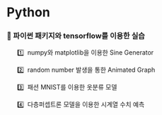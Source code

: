 # Python
### 📌 파이썬 패키지와 tensorflow를 이용한 실습

   &nbsp;&nbsp;&nbsp;&nbsp;&nbsp;&nbsp;1️⃣&nbsp;  numpy와 matplotlib을 이용한 Sine Generator

   &nbsp;&nbsp;&nbsp;&nbsp;&nbsp;&nbsp;2️⃣&nbsp;  random number 발생을 통한 Animated Graph

   &nbsp;&nbsp;&nbsp;&nbsp;&nbsp;&nbsp;3️⃣&nbsp;  패션 MNIST를 이용한 옷분류 모델

   &nbsp;&nbsp;&nbsp;&nbsp;&nbsp;&nbsp;4️⃣&nbsp;  다층퍼셉트론 모델을 이용한 시계열 수치 예측
